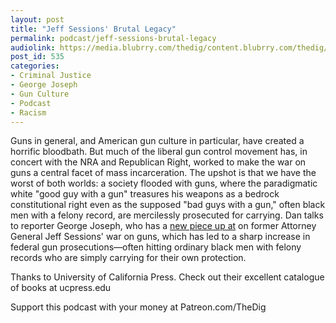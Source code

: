 ```yaml
---
layout: post
title: "Jeff Sessions' Brutal Legacy"
permalink: podcast/jeff-sessions-brutal-legacy
audiolink: https://media.blubrry.com/thedig/content.blubrry.com/thedig/The_Dig_-_EP_165_-_Joseph.mp3
post_id: 535
categories: 
- Criminal Justice
- George Joseph
- Gun Culture
- Podcast
- Racism
---
```


Guns in general, and American gun culture in particular, have created a horrific bloodbath. But much of the liberal gun control movement has, in concert with the NRA and Republican Right, worked to make the war on guns a central facet of mass incarceration. The upshot is that we have the worst of both worlds: a society flooded with guns, where the paradigmatic white "good guy with a gun" treasures his weapons as a bedrock constitutional right even as the supposed "bad guys with a gun," often black men with a felony record, are mercilessly prosecuted for carrying. Dan talks to reporter George Joseph, who has a 
[new piece up at](https://slate.com/news-and-politics/2018/11/jeff-sessions-gun-prosecutions.html) on former Attorney General Jeff Sessions' war on guns, which has led to a sharp increase in federal gun prosecutions—often hitting ordinary black men with felony records who are simply carrying for their own protection.

Thanks to University of California Press. Check out their excellent catalogue of books at ucpress.edu

Support this podcast with your money at Patreon.com/TheDig